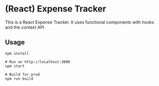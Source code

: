 #  (React) Expense Tracker

This is a React Expense Tracker. It uses functional components with hooks and the context API

## Usage
```
npm install

# Run on http://localhost:3000
npm start

# Build for prod
npm run build
```

